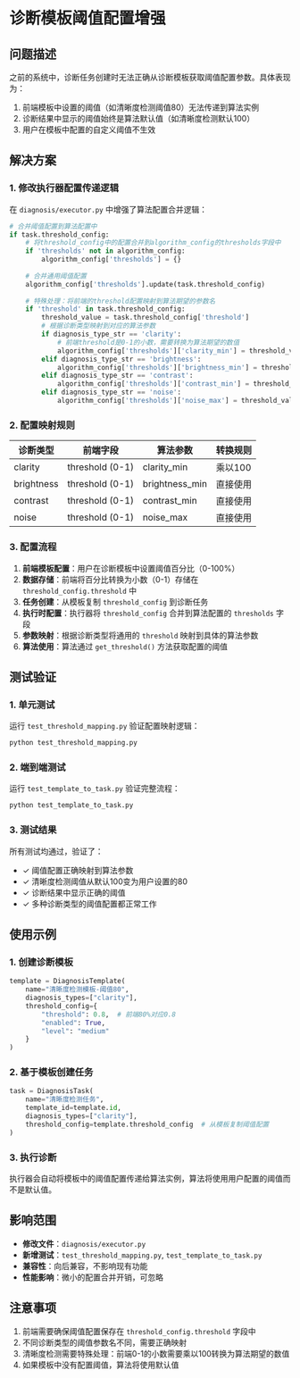 # 诊断模板阈值配置增强

## 问题描述

之前的系统中，诊断任务创建时无法正确从诊断模板获取阈值配置参数。具体表现为：

1. 前端模板中设置的阈值（如清晰度检测阈值80）无法传递到算法实例
2. 诊断结果中显示的阈值始终是算法默认值（如清晰度检测默认100）
3. 用户在模板中配置的自定义阈值不生效

## 解决方案

### 1. 修改执行器配置传递逻辑

在 `diagnosis/executor.py` 中增强了算法配置合并逻辑：

```python
# 合并阈值配置到算法配置中
if task.threshold_config:
    # 将threshold_config中的配置合并到algorithm_config的thresholds字段中
    if 'thresholds' not in algorithm_config:
        algorithm_config['thresholds'] = {}
    
    # 合并通用阈值配置
    algorithm_config['thresholds'].update(task.threshold_config)
    
    # 特殊处理：将前端的threshold配置映射到算法期望的参数名
    if 'threshold' in task.threshold_config:
        threshold_value = task.threshold_config['threshold']
        # 根据诊断类型映射到对应的算法参数
        if diagnosis_type_str == 'clarity':
            # 前端threshold是0-1的小数，需要转换为算法期望的数值
            algorithm_config['thresholds']['clarity_min'] = threshold_value * 100
        elif diagnosis_type_str == 'brightness':
            algorithm_config['thresholds']['brightness_min'] = threshold_value
        elif diagnosis_type_str == 'contrast':
            algorithm_config['thresholds']['contrast_min'] = threshold_value
        elif diagnosis_type_str == 'noise':
            algorithm_config['thresholds']['noise_max'] = threshold_value
```

### 2. 配置映射规则

| 诊断类型 | 前端字段 | 算法参数 | 转换规则 |
|---------|---------|---------|----------|
| clarity | threshold (0-1) | clarity_min | 乘以100 |
| brightness | threshold (0-1) | brightness_min | 直接使用 |
| contrast | threshold (0-1) | contrast_min | 直接使用 |
| noise | threshold (0-1) | noise_max | 直接使用 |

### 3. 配置流程

1. **前端模板配置**：用户在诊断模板中设置阈值百分比（0-100%）
2. **数据存储**：前端将百分比转换为小数（0-1）存储在 `threshold_config.threshold` 中
3. **任务创建**：从模板复制 `threshold_config` 到诊断任务
4. **执行时配置**：执行器将 `threshold_config` 合并到算法配置的 `thresholds` 字段
5. **参数映射**：根据诊断类型将通用的 `threshold` 映射到具体的算法参数
6. **算法使用**：算法通过 `get_threshold()` 方法获取配置的阈值

## 测试验证

### 1. 单元测试

运行 `test_threshold_mapping.py` 验证配置映射逻辑：

```bash
python test_threshold_mapping.py
```

### 2. 端到端测试

运行 `test_template_to_task.py` 验证完整流程：

```bash
python test_template_to_task.py
```

### 3. 测试结果

所有测试均通过，验证了：
- ✓ 阈值配置正确映射到算法参数
- ✓ 清晰度检测阈值从默认100变为用户设置的80
- ✓ 诊断结果中显示正确的阈值
- ✓ 多种诊断类型的阈值配置都正常工作

## 使用示例

### 1. 创建诊断模板

```python
template = DiagnosisTemplate(
    name="清晰度检测模板-阈值80",
    diagnosis_types=["clarity"],
    threshold_config={
        "threshold": 0.8,  # 前端80%对应0.8
        "enabled": True,
        "level": "medium"
    }
)
```

### 2. 基于模板创建任务

```python
task = DiagnosisTask(
    name="清晰度检测任务",
    template_id=template.id,
    diagnosis_types=["clarity"],
    threshold_config=template.threshold_config  # 从模板复制阈值配置
)
```

### 3. 执行诊断

执行器会自动将模板中的阈值配置传递给算法实例，算法将使用用户配置的阈值而不是默认值。

## 影响范围

- **修改文件**：`diagnosis/executor.py`
- **新增测试**：`test_threshold_mapping.py`, `test_template_to_task.py`
- **兼容性**：向后兼容，不影响现有功能
- **性能影响**：微小的配置合并开销，可忽略

## 注意事项

1. 前端需要确保阈值配置保存在 `threshold_config.threshold` 字段中
2. 不同诊断类型的阈值参数名不同，需要正确映射
3. 清晰度检测需要特殊处理：前端0-1的小数需要乘以100转换为算法期望的数值
4. 如果模板中没有配置阈值，算法将使用默认值